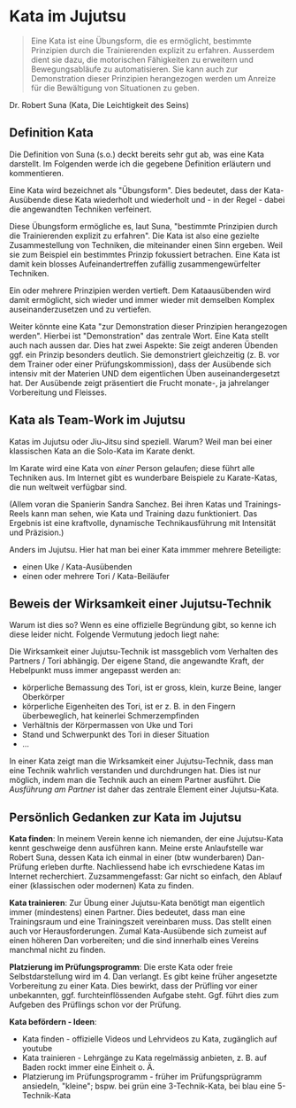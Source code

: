 # Kata im Jujutsu

> Eine Kata ist eine Übungsform, die es ermöglicht, bestimmte Prinzipien durch die Trainierenden explizit zu erfahren. Ausserdem dient sie dazu, die motorischen Fähigkeiten zu erweitern und Bewegungsabläufe zu automatisieren. Sie kann auch zur Demonstration dieser Prinzipien herangezogen werden um Anreize für die Bewältigung von Situationen zu geben.

Dr. Robert Suna (Kata, Die Leichtigkeit des Seins)

## Definition Kata

Die Definition von Suna (s.o.) deckt bereits sehr gut ab, was eine Kata darstellt. Im Folgenden werde ich die gegebene Definition erläutern und kommentieren.

Eine Kata wird bezeichnet als "Übungsform". Dies bedeutet, dass der Kata-Ausübende diese Kata wiederholt und wiederholt und - in der Regel - dabei die angewandten Techniken verfeinert.

Diese Übungsform ermögliche es, laut Suna, "bestimmte Prinzipien durch die Trainierenden explizit zu erfahren". Die Kata ist also eine gezielte Zusammestellung von Techniken, die miteinander einen Sinn ergeben. Weil sie zum Beispiel ein bestimmtes Prinzip fokussiert betrachen. Eine Kata ist damit kein blosses Aufeinandertreffen zufällig zusammengewürfelter Techniken.

Ein oder mehrere Prinzipien werden vertieft. Dem Kataausübenden wird damit ermöglicht, sich wieder und immer wieder mit demselben Komplex auseinanderzusetzen und zu vertiefen.

Weiter könnte eine Kata "zur Demonstration dieser Prinzipien herangezogen werden". Hierbei ist "Demonstration" das zentrale Wort. Eine Kata stellt auch nach aussen dar. Dies hat zwei Aspekte: Sie zeigt anderen Übenden ggf. ein Prinzip besonders deutlich. Sie demonstriert gleichzeitig (z. B. vor dem Trainer oder einer Prüfungskommission), dass der Ausübende sich intensiv mit der Materien UND dem eigentlichen Üben auseinandergesetzt hat. Der Ausübende zeigt präsentiert die Frucht monate-, ja jahrelanger Vorbereitung und Fleisses.

## Kata als Team-Work im Jujutsu

Katas im Jujutsu oder Jiu-Jitsu sind speziell. Warum? Weil man bei einer klassischen Kata an die Solo-Kata im Karate denkt.

Im Karate wird eine Kata von *einer* Person gelaufen; diese führt alle Techniken aus. Im Internet gibt es wunderbare Beispiele zu Karate-Katas, die nun weltweit verfügbar sind.

(Allem voran die Spanierin Sandra Sanchez. Bei ihren Katas und Trainings-Reels kann man sehen, wie Kata und Training dazu funktioniert. Das Ergebnis ist eine kraftvolle, dynamische Technikausführung mit Intensität und Präzision.)

Anders im Jujutsu. Hier hat man bei einer Kata immmer mehrere Beteiligte:

* einen Uke / Kata-Ausübenden
* einen oder mehrere Tori / Kata-Beiläufer

## Beweis der Wirksamkeit einer Jujutsu-Technik

Warum ist dies so? Wenn es eine offizielle Begründung gibt, so kenne ich diese leider nicht. Folgende Vermutung jedoch liegt nahe:

Die Wirksamkeit einer Jujutsu-Technik ist massgeblich vom Verhalten des Partners / Tori abhängig. Der eigene Stand, die angewandte Kraft, der Hebelpunkt muss immer angepasst werden an:

* körperliche Bemassung des Tori, ist er gross, klein, kurze Beine, langer Oberkörper
* körperliche Eigenheiten des Tori, ist er z. B. in den Fingern überbeweglich, hat keinerlei Schmerzempfinden
* Verhältnis der Körpermassen von Uke und Tori
* Stand und Schwerpunkt des Tori in dieser Situation
* ...

In einer Kata zeigt man die Wirksamkeit einer Jujutsu-Technik, dass man eine Technik wahrlich verstanden und durchdrungen hat. Dies ist nur möglich, indem man die Technik auch an einem Partner ausführt. Die *Ausführung am Partner* ist daher das zentrale Element einer Jujutsu-Kata.

## Persönlich Gedanken zur Kata im Jujutsu

**Kata finden**: In meinem Verein kenne ich niemanden, der eine Jujutsu-Kata kennt geschweige denn ausführen kann. Meine erste Anlaufstelle war Robert Suna, dessen Kata ich einmal in einer (btw wunderbaren) Dan-Prüfung erleben durfte. Nachliessend habe ich evrschiedene Katas im Internet recherchiert. Zuzsammengefasst: Gar nicht so einfach, den Ablauf einer (klassischen oder modernen) Kata zu finden.

**Kata trainieren**: Zur Übung einer Jujutsu-Kata benötigt man eigentlich immer (mindestens) einen Partner. Dies bedeutet, dass man eine Trainingsraum und eine Trainingszeit vereinbaren muss. Das stellt einen auch vor Herausforderungen. Zumal Kata-Ausübende sich zumeist auf einen höheren Dan vorbereiten; und die sind innerhalb eines Vereins manchmal nicht zu finden.

**Platzierung im Prüfungsprogramm**: Die erste Kata oder freie Selbstdarstellung wird im 4. Dan verlangt. Es gibt keine früher angesetzte Vorbereitung zu einer Kata. Dies bewirkt, dass der Prüfling vor einer unbekannten, ggf. furchteinflössenden Aufgabe steht. Ggf. führt dies zum Aufgeben des Prüflings schon vor der Prüfung.

**Kata befördern - Ideen**:
* Kata finden - offizielle Videos und Lehrvideos zu Kata, zugänglich auf youtube
* Kata trainieren - Lehrgänge zu Kata regelmässig anbieten, z. B. auf Baden rockt immer eine Einheit o. Ä.
* Platzierung im Prüfungsprogramm - früher im Prüfungsprügramm ansiedeln, "kleine"; bspw. bei grün eine 3-Technik-Kata, bei blau eine 5-Technik-Kata

